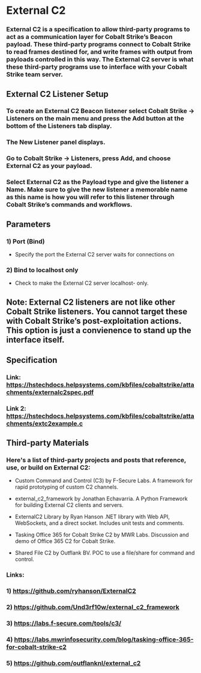 # External C2

### External C2 is a specification to allow third-party programs to act as a communication layer for Cobalt Strike’s Beacon payload. These third-party programs connect to Cobalt Strike to read frames destined for, and write frames with output from payloads controlled in this way. The External C2 server is what these third-party programs use to interface with your Cobalt Strike team server.

## External C2 Listener Setup

### To create an External C2 Beacon listener select Cobalt Strike -> Listeners on the main menu and press the Add button at the bottom of the Listeners tab display.

### The New Listener panel displays.

### Go to Cobalt Strike -> Listeners, press Add, and choose External C2 as your payload.

### Select External C2 as the Payload type and give the listener a Name. Make sure to give the new listener a memorable name as this name is how you will refer to this listener through Cobalt Strike’s commands and workflows.

## Parameters

### 1) Port (Bind)

 - Specify the port the External C2 server waits for connections on

### 2) Bind to localhost only

 - Check to make the External C2 server localhost- only.

## Note: External C2 listeners are not like other Cobalt Strike listeners. You cannot target these with Cobalt Strike’s post-exploitation actions. This option is just a convienence to stand up the interface itself.

## Specification

### Link: https://hstechdocs.helpsystems.com/kbfiles/cobaltstrike/attachments/externalc2spec.pdf

### Link 2: https://hstechdocs.helpsystems.com/kbfiles/cobaltstrike/attachments/extc2example.c

## Third-party Materials

### Here's a list of third-party projects and posts that reference, use, or build on External C2:

 - Custom Command and Control (C3) by F-Secure Labs. A framework for rapid
prototyping of custom C2 channels.

 - external_c2_framework by Jonathan Echavarria. A Python Framework for building
External C2 clients and servers.

 - ExternalC2 Library by Ryan Hanson .NET library with Web API, WebSockets, and a direct
socket. Includes unit tests and comments.

 - Tasking Office 365 for Cobalt Strike C2 by MWR Labs. Discussion and demo of Office
365 C2 for Cobalt Strike.

 - Shared File C2 by Outflank BV. POC to use a file/share for command and control.

### Links: 

### 1) https://github.com/ryhanson/ExternalC2

### 2) https://github.com/Und3rf10w/external_c2_framework

### 3) https://labs.f-secure.com/tools/c3/

### 4) https://labs.mwrinfosecurity.com/blog/tasking-office-365-for-cobalt-strike-c2

### 5) https://github.com/outflanknl/external_c2
